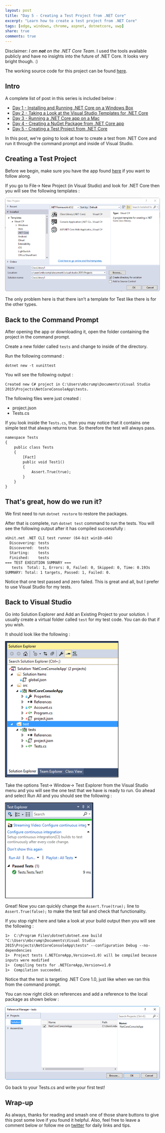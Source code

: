 ```yaml
---
layout: post
title: "Day 5 - Creating a Test Project from .NET Core"
excerpt: "Learn how to create a test project from .NET Core"
tags: [edge, windows, chrome, aspnet, dotnetcore, uwp]
share: true
comments: true
---
```


Disclaimer: *I am **not** on the .NET Core Team*. I used the tools available publicly and have no insights into the future of .NET Core. It looks very bright though. :)

The working source code for this project can be found [here](https://github.com/mbcrump/DotNetCorePlayground). 


## Intro

A complete list of post in this series is included below :

* [Day 1 - Installing and Running .NET Core on a Windows Box](http://michaelcrump.net/getting-started-with-aspnetcore/)
* [Day 2 - Taking a Look at the Visual Studio Templates for .NET Core](http://michaelcrump.net/part2-aspnetcore/)
* [Day 3 - Running a .NET Core app on a Mac](http://michaelcrump.net/part3-aspnetcore/)
* [Day 4 - Creating a NuGet Package from .NET Core app](http://michaelcrump.net/part4-aspnetcore/)
* [Day 5 - Creating a Test Project from .NET Core](http://michaelcrump.net/part5-aspnetcore/)

In this post, we're going to look at how to create a test from .NET Core and run it  through the command prompt and inside of Visual Studio.

## Creating a Test Project

Before we begin, make sure you have the app found [here](https://github.com/mbcrump/DotNetCorePlayground) if you want to follow along. 

If you go to File-> New Project (in Visual Studio) and look for .NET Core then you will see the following templates :

![image](/files/dotnetcorevstemplates.png)

The only problem here is that there isn't a template for Test like there is for the other types. 

## Back to the Command Prompt

After opening the app or downloading it, open the folder containing the project in the command prompt. 

Create a new folder called `tests` and change to inside of the directory. 

Run the following command : 

	dotnet new -t xunittest

You will see the following output : 

	Created new C# project in C:\Users\mbcrump\Documents\Visual Studio 2015\Projects\NetCoreConsoleApp\tests.

The following files were just created :

* project.json
* Tests.cs

If you look inside the `Tests.cs`, then you may notice that it contains one simple test that always returns true. So therefore the test will always pass. 

	namespace Tests
	{
	    public class Tests
	    {
	        [Fact]
	        public void Test1()
	        {
	            Assert.True(true);
	        }
	    }
	}

## That's great, how do we run it? 

We first need to run `dotnet restore` to restore the packages. 

After that is complete, run `dotnet test` command to run the tests. You will see the following output after it has compiled successfully : 

	xUnit.net .NET CLI test runner (64-bit win10-x64)
	  Discovering: tests
	  Discovered:  tests
	  Starting:    tests
	  Finished:    tests
	=== TEST EXECUTION SUMMARY ===
	   tests  Total: 1, Errors: 0, Failed: 0, Skipped: 0, Time: 0.193s
	SUMMARY: Total: 1 targets, Passed: 1, Failed: 0.

Notice that one test passed and zero failed. This is great and all, but I prefer to use Visual Studio for my tests. 

## Back to Visual Studio

Go into Solution Explorer and Add an Existing Project to your solution. I usually create a virtual folder called `test` for my test code. You can do that if you wish. 

It should look like the following :

![image](/files/solexptests.png)

Take the options Test-> Window-> Test Explorer from the Visual Studio menu and you will see the one test that we have is ready to run. Go ahead and select Run All and you should see the following : 

![image](/files/testexp1.png)

Great! Now you can quickly change the `Assert.True(true);` line to `Assert.True(false);` to make the test fail and check that functionality. 

If you stop right here and take a look at your build output then you will see the following : 

	1>  C:\Program Files\dotnet\dotnet.exe build "C:\Users\mbcrump\Documents\Visual Studio 2015\Projects\NetCoreConsoleApp\tests" --configuration Debug --no-dependencies
	1>  Project tests (.NETCoreApp,Version=v1.0) will be compiled because inputs were modified
	1>  Compiling tests for .NETCoreApp,Version=v1.0
	1>  Compilation succeeded.

Notice that the test is targeting .NET Core 1.0, just like when we ran this from the command prompt. 

You can now right click on references and add a reference to the local package as shown below : 

![image](/files/addreferencetonetcore.png)

Go back to your Tests.cs and write your first test!

## Wrap-up

As always, thanks for reading and smash one of those share buttons to give this post some love if you found it helpful. Also, feel free to leave a comment below or follow me on [twitter](http://twitter.com/mbcrump) for daily links and tips. 